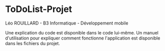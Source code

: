 # ToDoList-Projet

Léo ROUILLARD - B3 Informatique - Développement mobile

Une explication du code est disponible dans le code lui-même.
Un manuel d'utilisation pour expliquer comment fonctionne l'application est disponible dans les fichiers du projet.